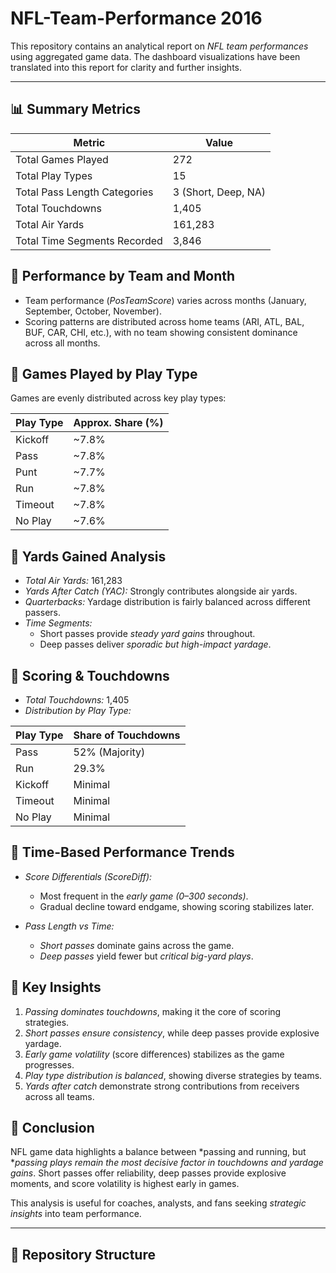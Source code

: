 # NFL-Team-Performance 2016

This repository contains an analytical report on *NFL team performances* using aggregated game data. The dashboard visualizations have been translated into this report for clarity and further insights.

---

## 📊 Summary Metrics

| Metric                     | Value    |
|-----------------------------|----------|
| Total Games Played          | 272      |
| Total Play Types            | 15       |
| Total Pass Length Categories| 3 (Short, Deep, NA) |
| Total Touchdowns            | 1,405    |
| Total Air Yards             | 161,283  |
| Total Time Segments Recorded| 3,846    |

## 🔹 Performance by Team and Month
- Team performance (*PosTeamScore*) varies across months (January, September, October, November).  
- Scoring patterns are distributed across home teams (ARI, ATL, BAL, BUF, CAR, CHI, etc.), with no team showing consistent dominance across all months.  

## 🔹 Games Played by Play Type
Games are evenly distributed across key play types:

| Play Type   | Approx. Share (%) |
|-------------|-------------------|
| Kickoff     | ~7.8%             |
| Pass        | ~7.8%             |
| Punt        | ~7.7%             |
| Run         | ~7.8%             |
| Timeout     | ~7.8%             |
| No Play     | ~7.6%             |

## 🔹 Yards Gained Analysis
- *Total Air Yards:* 161,283  
- *Yards After Catch (YAC):* Strongly contributes alongside air yards.  
- *Quarterbacks:* Yardage distribution is fairly balanced across different passers.  
- *Time Segments:*  
  - Short passes provide *steady yard gains* throughout.  
  - Deep passes deliver *sporadic but high-impact yardage*.  

## 🔹 Scoring & Touchdowns
- *Total Touchdowns:* 1,405  
- *Distribution by Play Type:*  

| Play Type | Share of Touchdowns |
|-----------|----------------------|
| Pass      | 52% (Majority)       |
| Run       | 29.3%                |
| Kickoff   | Minimal              |
| Timeout   | Minimal              |
| No Play   | Minimal              |

## 🔹 Time-Based Performance Trends
- *Score Differentials (ScoreDiff):*  
  - Most frequent in the *early game (0–300 seconds)*.  
  - Gradual decline toward endgame, showing scoring stabilizes later.  

- *Pass Length vs Time:*  
  - *Short passes* dominate gains across the game.  
  - *Deep passes* yield fewer but *critical big-yard plays*.  

## 🔹 Key Insights
1. *Passing dominates touchdowns*, making it the core of scoring strategies.  
2. *Short passes ensure consistency*, while deep passes provide explosive yardage.  
3. *Early game volatility* (score differences) stabilizes as the game progresses.  
4. *Play type distribution is balanced*, showing diverse strategies by teams.  
5. *Yards after catch* demonstrate strong contributions from receivers across all teams.  

## 📌 Conclusion
NFL game data highlights a balance between *passing and running, but **passing plays remain the most decisive factor in touchdowns and yardage gains*. Short passes offer reliability, deep passes provide explosive moments, and score volatility is highest early in games.

This analysis is useful for coaches, analysts, and fans seeking *strategic insights* into team performance.

---

## 🚀 Repository Structure
